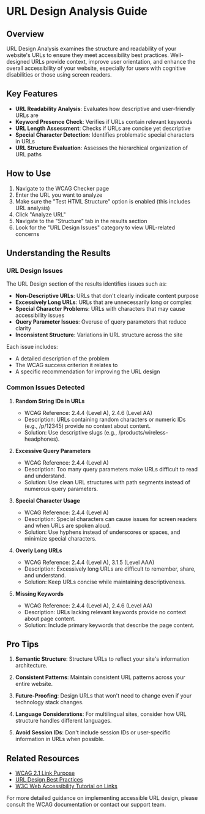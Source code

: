 # URL Design Analysis Guide

## Overview

URL Design Analysis examines the structure and readability of your website's URLs to ensure they meet accessibility best practices. Well-designed URLs provide context, improve user orientation, and enhance the overall accessibility of your website, especially for users with cognitive disabilities or those using screen readers.

## Key Features

- **URL Readability Analysis**: Evaluates how descriptive and user-friendly URLs are
- **Keyword Presence Check**: Verifies if URLs contain relevant keywords
- **URL Length Assessment**: Checks if URLs are concise yet descriptive
- **Special Character Detection**: Identifies problematic special characters in URLs
- **URL Structure Evaluation**: Assesses the hierarchical organization of URL paths

## How to Use

1. Navigate to the WCAG Checker page
2. Enter the URL you want to analyze
3. Make sure the "Test HTML Structure" option is enabled (this includes URL analysis)
4. Click "Analyze URL"
5. Navigate to the "Structure" tab in the results section
6. Look for the "URL Design Issues" category to view URL-related concerns

## Understanding the Results

### URL Design Issues

The URL Design section of the results identifies issues such as:

- **Non-Descriptive URLs**: URLs that don't clearly indicate content purpose
- **Excessively Long URLs**: URLs that are unnecessarily long or complex
- **Special Character Problems**: URLs with characters that may cause accessibility issues
- **Query Parameter Issues**: Overuse of query parameters that reduce clarity
- **Inconsistent Structure**: Variations in URL structure across the site

Each issue includes:
- A detailed description of the problem
- The WCAG success criterion it relates to
- A specific recommendation for improving the URL design

### Common Issues Detected

1. **Random String IDs in URLs**
   - WCAG Reference: 2.4.4 (Level A), 2.4.6 (Level AA)
   - Description: URLs containing random characters or numeric IDs (e.g., /p/12345) provide no context about content.
   - Solution: Use descriptive slugs (e.g., /products/wireless-headphones).

2. **Excessive Query Parameters**
   - WCAG Reference: 2.4.4 (Level A)
   - Description: Too many query parameters make URLs difficult to read and understand.
   - Solution: Use clean URL structures with path segments instead of numerous query parameters.

3. **Special Character Usage**
   - WCAG Reference: 2.4.4 (Level A)
   - Description: Special characters can cause issues for screen readers and when URLs are spoken aloud.
   - Solution: Use hyphens instead of underscores or spaces, and minimize special characters.

4. **Overly Long URLs**
   - WCAG Reference: 2.4.4 (Level A), 3.1.5 (Level AAA)
   - Description: Excessively long URLs are difficult to remember, share, and understand.
   - Solution: Keep URLs concise while maintaining descriptiveness.

5. **Missing Keywords**
   - WCAG Reference: 2.4.4 (Level A), 2.4.6 (Level AA)
   - Description: URLs lacking relevant keywords provide no context about page content.
   - Solution: Include primary keywords that describe the page content.

## Pro Tips

1. **Semantic Structure**: Structure URLs to reflect your site's information architecture.

2. **Consistent Patterns**: Maintain consistent URL patterns across your entire website.

3. **Future-Proofing**: Design URLs that won't need to change even if your technology stack changes.

4. **Language Considerations**: For multilingual sites, consider how URL structure handles different languages.

5. **Avoid Session IDs**: Don't include session IDs or user-specific information in URLs when possible.

## Related Resources

- [WCAG 2.1 Link Purpose](https://www.w3.org/WAI/WCAG21/Understanding/link-purpose-in-context.html)
- [URL Design Best Practices](https://developers.google.com/search/docs/advanced/guidelines/url-structure)
- [W3C Web Accessibility Tutorial on Links](https://www.w3.org/WAI/tutorials/page-structure/links/)

For more detailed guidance on implementing accessible URL design, please consult the WCAG documentation or contact our support team.